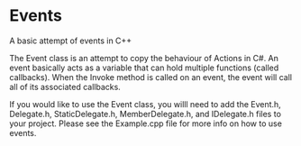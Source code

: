 # Events
 A basic attempt of events in C++

The Event class is an attempt to copy the behaviour of Actions in C#. An event basically acts as a variable that can hold multiple functions (called callbacks). When the
Invoke method is called on an event, the event will call all of its associated callbacks.

If you would like to use the Event class, you willl need to add the Event.h, Delegate.h, StaticDelegate.h, MemberDelegate.h, and IDelegate.h files to your project. Please see the Example.cpp file for more info on how to use events.
